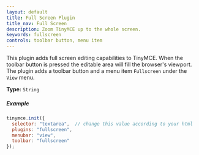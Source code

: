 ```yaml
---
layout: default
title: Full Screen Plugin
title_nav: Full Screen
description: Zoom TinyMCE up to the whole screen.
keywords: fullscreen
controls: toolbar button, menu item
---
```


This plugin adds full screen editing capabilities to TinyMCE. When the toolbar button is pressed the editable area will fill the browser's viewport. The plugin adds a toolbar button and a menu item `Fullscreen` under the `View` menu.

**Type:** `String`

##### Example

```js
tinymce.init({
  selector: "textarea",  // change this value according to your html
  plugins: "fullscreen",
  menubar: "view",
  toolbar: "fullscreen"
});
```

